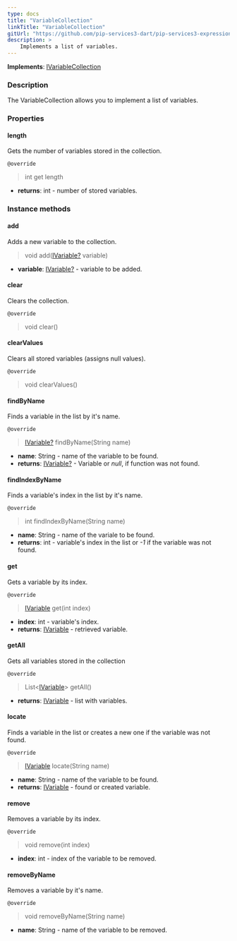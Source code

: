 ```yaml
---
type: docs
title: "VariableCollection"
linkTitle: "VariableCollection"
gitUrl: "https://github.com/pip-services3-dart/pip-services3-expressions-dart"
description: > 
    Implements a list of variables.
---
```


**Implements**: [IVariableCollection](../ivariable_collection)

### Description

The VariableCollection allows you to implement a list of variables.


### Properties

#### length
Gets the number of variables stored in the collection.

`@override`
> int get length 

- **returns**: int - number of stored variables.


### Instance methods

#### add
Adds a new variable to the collection.

> void add([IVariable?](../ivariable) variable)

- **variable**: [IVariable?](../ivariable) - variable to be added.


#### clear
Clears the collection.

`@override`
> void clear()


#### clearValues
Clears all stored variables (assigns null values).

`@override`
> void clearValues()


#### findByName
Finds a variable in the list by it's name.

`@override`
> [IVariable?](../ivariable) findByName(String name)

- **name**: String - name of the variable to be found.
- **returns**: [IVariable?](../ivariable) - Variable or *null*, if function was not found.

#### findIndexByName
Finds a variable's index in the list by it's name. 

`@override`
> int findIndexByName(String name)

- **name**: String - name of the variale to be found.
- **returns**: int - variable's index in the list or *-1* if the variable was not found.


#### get
Gets a variable by its index.

`@override`
> [IVariable](../ivariable) get(int index)

- **index**: int - variable's index.
- **returns**: [IVariable](../ivariable) - retrieved variable.

#### getAll
Gets all variables stored in the collection

`@override`
> List<[IVariable](../ivariable)> getAll()
- **returns**: [IVariable](../ivariable) - list with variables.

#### locate
Finds a variable in the list or creates a new one if the variable was not found.

`@override`
> [IVariable](../ivariable) locate(String name)

- **name**: String - name of the variable to be found.
- **returns**: [IVariable](../ivariable) - found or created variable.

#### remove
Removes a variable by its index.

`@override`
> void remove(int index)

- **index**: int - index of the variable to be removed.

#### removeByName
Removes a variable by it's name.

`@override`
> void removeByName(String name)

- **name**: String - name of the variable to be removed.
